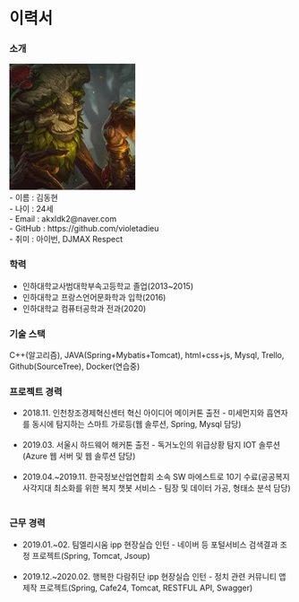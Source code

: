 # 이력서
<h3>소개</h3>
<img src="https://github.com/violetadieu/RESUME/blob/master/selfie.jpeg?raw=true"/>
<br>
- 이름 : 김동현<br>
- 나이 : 24세<br>
- Email : akxldk2@naver.com<br>
- GitHub : https://github.com/violetadieu<br>
- 취미 : 아이번, DJMAX Respect<br>

<h3>학력</h3>
<ul>
  <li>인하대학교사범대학부속고등학교 졸업(2013~2015)</li>
  <li>인하대학교 프랑스언어문화학과 입학(2016)</li>
  <li>인하대학교 컴퓨터공학과 전과(2020)</li>
 </ul>

<h3>기술 스택</h3>
  C++(알고리즘), JAVA(Spring+Mybatis+Tomcat), html+css+js, Mysql, Trello, Github(SourceTree), Docker(연습중)<br>
 
 <h3>프로젝트 경력</h3>
  <ul>
  <li>2018.11. 인천창조경제혁신센터 혁신 아이디어 메이커톤 출전 - 미세먼지와 흡연자를 동시에 탐지하는 스마트 가로등(웹 솔루션, Spring, Mysql 담당) </li>
  <br>
  <li>2019.03. 서울시 하드웨어 해커톤 출전 - 독거노인의 위급상황 탐지 IOT 솔루션(Azure 웹 서버 및 웹 솔루션 담당)</li><br>
  <li>2019.04.~2019.11. 한국정보산업연합회 소속 SW 마에스트로 10기 수료(공공복지 사각지대 최소화를 위한 복지 챗봇 서비스 - 팀장 및 데이터 가공, 형태소 분석 담당)</li><br>
 </ul>

<h3>근무 경력</h3>
 <ul>
  <li>2019.01.~02. 팀엘리시움 ipp 현장실습 인턴 - 네이버 등 포털서비스 검색결과 조정 프로젝트(Spring, Tomcat, Jsoup)</li><br>
  <li>2019.12.~2020.02. 행복한 다람쥐단 ipp 현장실습 인턴 - 정치 관련 커뮤니티 앱 제작 프로젝트(Spring, Cafe24, Tomcat, RESTFUL API, Swagger)</li><br>
 </ul>
